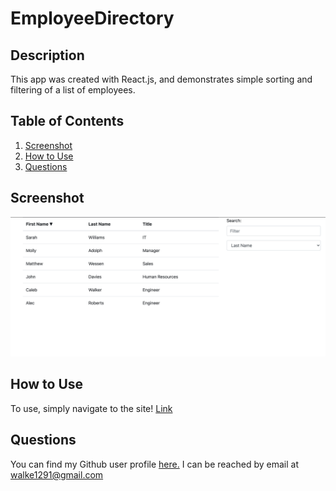# EmployeeDirectory

## Description
This app was created with React.js, and demonstrates simple sorting and filtering of a list of employees.

## Table of Contents

1. [Screenshot](#screenshot)
2. [How to Use](#usage)
3. [Questions](#questions)

## Screenshot
<a name="screenshot"></a>
![screenshot](public/images/homepage_screenshot.png "Homepage Screenshot")

## How to Use
<a name="How To"></a>
To use, simply navigate to the site! [Link](https://calebkw91.github.io/EmployeeDirectory-ReactApp/)

## Questions
<a name="questions"></a>
You can find my Github user profile [here.](https://github.com/calebkw91)
I can be reached by email at walke1291@gmail.com